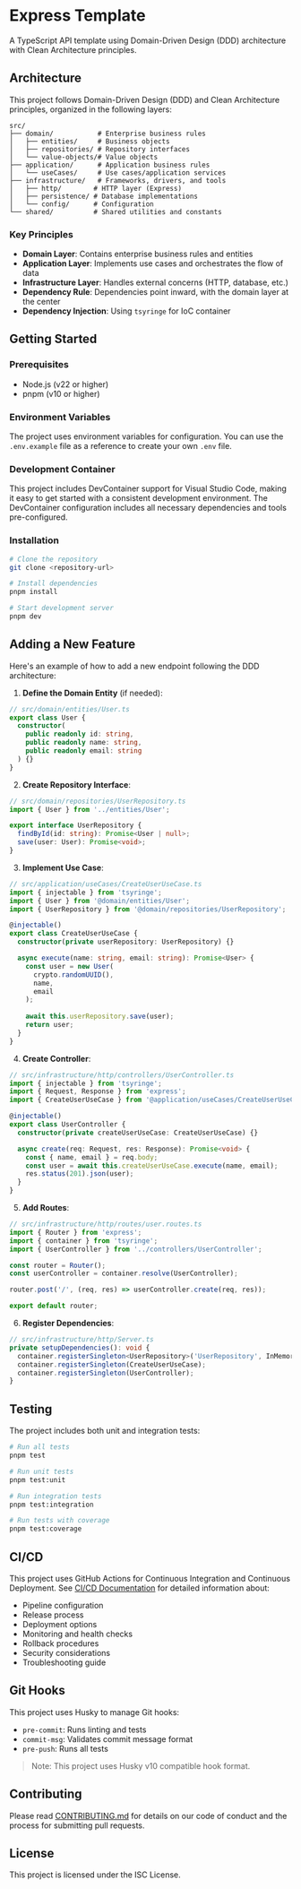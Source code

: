 # Express Template

A TypeScript API template using Domain-Driven Design (DDD) architecture with Clean Architecture principles.

## Architecture

This project follows Domain-Driven Design (DDD) and Clean Architecture principles, organized in the following layers:

```
src/
├── domain/           # Enterprise business rules
│   ├── entities/     # Business objects
│   ├── repositories/ # Repository interfaces
│   └── value-objects/# Value objects
├── application/      # Application business rules
│   └── useCases/     # Use cases/application services
├── infrastructure/   # Frameworks, drivers, and tools
│   ├── http/        # HTTP layer (Express)
│   ├── persistence/ # Database implementations
│   └── config/      # Configuration
└── shared/          # Shared utilities and constants
```

### Key Principles

- **Domain Layer**: Contains enterprise business rules and entities
- **Application Layer**: Implements use cases and orchestrates the flow of data
- **Infrastructure Layer**: Handles external concerns (HTTP, database, etc.)
- **Dependency Rule**: Dependencies point inward, with the domain layer at the center
- **Dependency Injection**: Using `tsyringe` for IoC container

## Getting Started

### Prerequisites

- Node.js (v22 or higher)
- pnpm (v10 or higher)

### Environment Variables

The project uses environment variables for configuration. You can use the `.env.example` file as a reference to create your own `.env` file.

### Development Container

This project includes DevContainer support for Visual Studio Code, making it easy to get started with a consistent development environment. The DevContainer configuration includes all necessary dependencies and tools pre-configured.

### Installation

```bash
# Clone the repository
git clone <repository-url>

# Install dependencies
pnpm install

# Start development server
pnpm dev
```

## Adding a New Feature

Here's an example of how to add a new endpoint following the DDD architecture:

1. **Define the Domain Entity** (if needed):
```typescript
// src/domain/entities/User.ts
export class User {
  constructor(
    public readonly id: string,
    public readonly name: string,
    public readonly email: string
  ) {}
}
```

2. **Create Repository Interface**:
```typescript
// src/domain/repositories/UserRepository.ts
import { User } from '../entities/User';

export interface UserRepository {
  findById(id: string): Promise<User | null>;
  save(user: User): Promise<void>;
}
```

3. **Implement Use Case**:
```typescript
// src/application/useCases/CreateUserUseCase.ts
import { injectable } from 'tsyringe';
import { User } from '@domain/entities/User';
import { UserRepository } from '@domain/repositories/UserRepository';

@injectable()
export class CreateUserUseCase {
  constructor(private userRepository: UserRepository) {}

  async execute(name: string, email: string): Promise<User> {
    const user = new User(
      crypto.randomUUID(),
      name,
      email
    );
    
    await this.userRepository.save(user);
    return user;
  }
}
```

4. **Create Controller**:
```typescript
// src/infrastructure/http/controllers/UserController.ts
import { injectable } from 'tsyringe';
import { Request, Response } from 'express';
import { CreateUserUseCase } from '@application/useCases/CreateUserUseCase';

@injectable()
export class UserController {
  constructor(private createUserUseCase: CreateUserUseCase) {}

  async create(req: Request, res: Response): Promise<void> {
    const { name, email } = req.body;
    const user = await this.createUserUseCase.execute(name, email);
    res.status(201).json(user);
  }
}
```

5. **Add Routes**:
```typescript
// src/infrastructure/http/routes/user.routes.ts
import { Router } from 'express';
import { container } from 'tsyringe';
import { UserController } from '../controllers/UserController';

const router = Router();
const userController = container.resolve(UserController);

router.post('/', (req, res) => userController.create(req, res));

export default router;
```

6. **Register Dependencies**:
```typescript
// src/infrastructure/http/Server.ts
private setupDependencies(): void {
  container.registerSingleton<UserRepository>('UserRepository', InMemoryUserRepository);
  container.registerSingleton(CreateUserUseCase);
  container.registerSingleton(UserController);
}
```

## Testing

The project includes both unit and integration tests:

```bash
# Run all tests
pnpm test

# Run unit tests
pnpm test:unit

# Run integration tests
pnpm test:integration

# Run tests with coverage
pnpm test:coverage
```

## CI/CD

This project uses GitHub Actions for Continuous Integration and Continuous Deployment. See [CI/CD Documentation](docs/cicd.md) for detailed information about:

- Pipeline configuration
- Release process
- Deployment options
- Monitoring and health checks
- Rollback procedures
- Security considerations
- Troubleshooting guide

## Git Hooks

This project uses Husky to manage Git hooks:

- `pre-commit`: Runs linting and tests
- `commit-msg`: Validates commit message format
- `pre-push`: Runs all tests

> Note: This project uses Husky v10 compatible hook format.

## Contributing

Please read [CONTRIBUTING.md](CONTRIBUTING.md) for details on our code of conduct and the process for submitting pull requests.

## License

This project is licensed under the ISC License. 